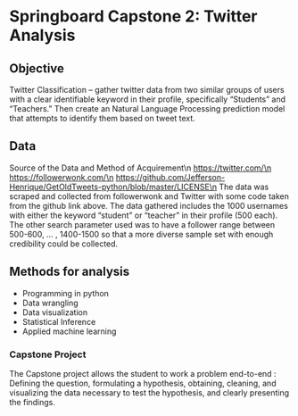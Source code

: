 # Springboard Capstone 2: Twitter Analysis

## Objective
Twitter Classification – gather twitter data from two similar groups of users with a clear identifiable keyword in their profile, specifically “Students” and “Teachers.” Then create an Natural Language Processing prediction model that attempts to identify them based on tweet text.

## Data

Source of the Data and Method of Acquirement\n
https://twitter.com/\n
https://followerwonk.com/\n
https://github.com/Jefferson-Henrique/GetOldTweets-python/blob/master/LICENSE\n
The data was scraped and collected from followerwonk and Twitter with some code taken from the github link above.
The data gathered includes the 1000 usernames with either the keyword “student” or “teacher” in their profile (500 each). The other search parameter used was to have a follower range between 500-600, … , 1400-1500 so that a more diverse sample set with enough credibility could be collected.

## Methods for analysis

* Programming in python
* Data wrangling
* Data visualization
* Statistical Inference
* Applied machine learning

### Capstone Project

The Capstone project allows the student to work a problem end-to-end : Defining the question, formulating a hypothesis, obtaining, cleaning, and visualizing the data necessary to test the hypothesis, and clearly presenting the findings.
